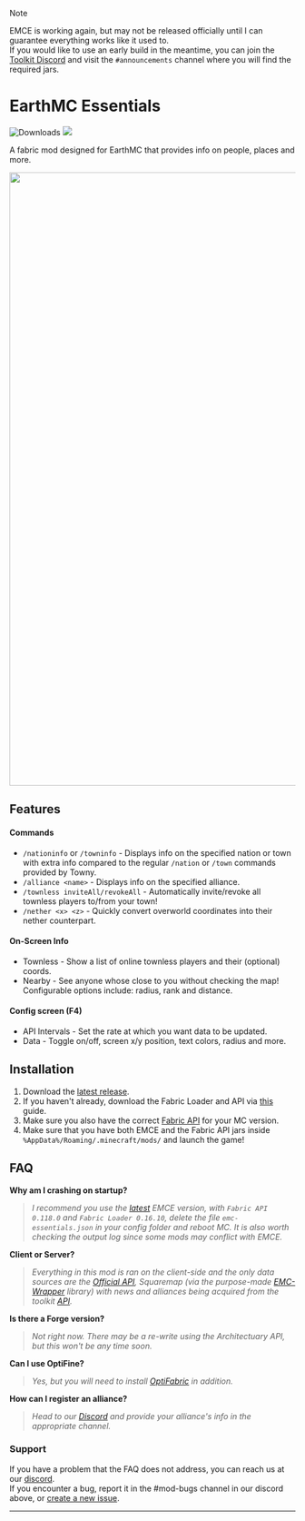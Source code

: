 > [!NOTE]
> EMCE is working again, but may not be released officially until I can guarantee everything works like it used to.\
> If you would like to use an early build in the meantime, you can join the [Toolkit Discord](https://discord.com/channels/966271635894190090/966822836096364636/1347287599772860438) and visit the `#announcements` channel where you will find the required jars.

# EarthMC Essentials
![Downloads](https://img.shields.io/github/downloads/EarthMC-Toolkit/EarthMCEssentials/total)
<a href="https://discord.gg/AVtgkcRgFs"><img src="https://img.shields.io/discord/966271635894190090?logo=discord"><a/>

A fabric mod designed for EarthMC that provides info on people, places and more.

<img align="center" width="1080" src="https://cdn.modrinth.com/data/GDrr0KgP/images/b122b9977b0c6bb345569d6174b076f588edbd2c.png">

## Features
#### Commands
  - `/nationinfo` or `/towninfo` - Displays info on the specified nation or town with extra info compared to the regular `/nation` or `/town` commands provided by Towny.
  - `/alliance <name>` - Displays info on the specified alliance.
  - `/townless inviteAll/revokeAll` - Automatically invite/revoke all townless players to/from your town!
  - `/nether <x> <z>` - Quickly convert overworld coordinates into their nether counterpart.
#### On-Screen Info
  - Townless - Show a list of online townless players and their (optional) coords.
  - Nearby - See anyone whose close to you without checking the map! Configurable options include: radius, rank and distance.
#### Config screen (F4)
  - API Intervals - Set the rate at which you want data to be updated.
  - Data - Toggle on/off, screen x/y position, text colors, radius and more.

## Installation
1. Download the [latest release](https://github.com/EarthMC-Toolkit/EarthMCEssentials/releases/latest).
2. If you haven't already, download the Fabric Loader and API via [this](https://fabricmc.net/wiki/player:tutorials:install_mcl:windows) guide.
3. Make sure you also have the correct [Fabric API](https://www.curseforge.com/minecraft/mc-mods/fabric-api/files) for your MC version.
4. Make sure that you have both EMCE and the Fabric API jars inside `%AppData%/Roaming/.minecraft/mods/` and launch the game!
  
## FAQ
**Why am I crashing on startup?**
>*I recommend you use the [latest](https://github.com/EarthMC-Toolkit/EarthMCEssentials/releases/latest) EMCE version, with `Fabric API 0.118.0` and `Fabric Loader 0.16.10`, delete the file `emc-essentials.json` in your config folder and reboot MC. It is also worth checking the output log since some mods may conflict with EMCE.*

**Client or Server?**
> *Everything in this mod is ran on the client-side and the only data sources are the [Official API](https://earthmc.net/docs/api), Squaremap (via 
the purpose-made [EMC-Wrapper](https://github.com/EarthMC-Toolkit/EarthMC-Wrapper) library) with news and alliances being acquired from the toolkit [API](https://emc-toolkit.vercel.app/api).*
  
**Is there a Forge version?**
>*Not right now. There may be a re-write using the Architectuary API, but this won't be any time soon.*

**Can I use OptiFine?**
>*Yes, but you will need to install [OptiFabric](https://www.curseforge.com/minecraft/mc-mods/optifabric/files) in addition.*

**How can I register an alliance?**
>*Head to our [Discord](https://discord.gg/AVtgkcRgFs) and provide your alliance's info in the appropriate channel.*

### Support
If you have a problem that the FAQ does not address, you can reach us at our [discord](https://discord.gg/AVtgkcRgFs).<br>
If you encounter a bug, report it in the #mod-bugs channel in our discord above, or [create a new issue](https://github.com/EarthMC-Toolkit/EarthMCEssentials/issues/new).
****
